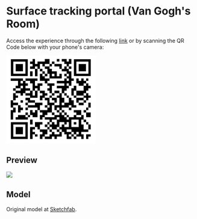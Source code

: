 # Surface tracking portal (Van Gogh's Room)

Access the experience through the following [link](https://onirix-ar.github.io/threejs/surface-tracking-portal/) or by scanning the QR Code below with your phone's camera:

![test-qr](test-qr.png)

## Preview

![](../portal-sample.gif)

## Model

Original model at [Sketchfab](https://sketchfab.com/3d-models/camera-limits-demo-van-gogh-bedroom-in-arles-daefab319a584e559443e39ff05e84fa).
